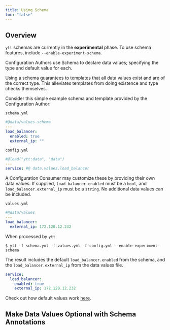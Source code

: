 ```yaml
---
title: Using Schema
toc: "false"
---
```


## Overview

`ytt` schemas are currently in the **experimental** phase. To use schema features, include `--enable-experiment-schema`.

Configuration Authors use Schema to declare data values; specifying the type and default value for each.

Using a schema guarantees to templates that all data values exist and are of the correct type. This alleviates templates from doing existence and type checks themselves.


Consider this simple example schema and template provided by the Configuration Author:

`schema.yml`
```yaml
#@data/values-schema
---
load_balancer:
  enabled: true
  external_ip: ""
```

`config.yml`
```yaml
#@load("ytt:data", "data")
---
service: #@ data.values.load_balancer
```

A Configuration Consumer may customize these by providing their own data values. If supplied, `load_balancer.enabled` must be a `bool`, and `load_balancer.external_ip` must be a `string`. No additional data values can be included.

`values.yml`
```yaml
#@data/values
---
load_balancer:
  external_ip: 172.120.12.232
```

When processed by `ytt`
```console
$ ytt -f schema.yml -f values.yml -f config.yml --enable-experiment-schema
```

The result includes the default `load_balancer.enabled` from the schema, and the `load_balancer.external_ip` from the data values file.
```yaml
service:
  load_balancer:
    enabled: true
    external_ip: 172.120.12.232
```
  
Check out how default values work [here](lang-ref-ytt-schema.md#inferring-default-values).

## Make Data Values Optional with Schema Annotations
